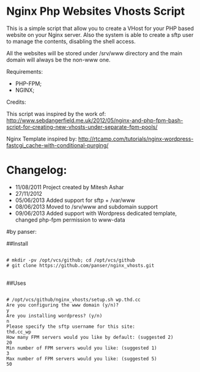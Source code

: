 Nginx Php Websites Vhosts Script
============

This is a simple script that allow you to create a VHost for your PHP based website on your Nginx server.
Also the system is able to create a sftp user to manage the contents, disabling the shell access.

All the websites will be stored under /srv/www directory and the main domain will always be the non-www one.

Requirements:

- PHP-FPM;
- NGINX;

Credits:

This script was inspired by the work of: http://www.sebdangerfield.me.uk/2012/05/nginx-and-php-fpm-bash-script-for-creating-new-vhosts-under-separate-fpm-pools/

Nginx Template inspired by: http://rtcamp.com/tutorials/nginx-wordpress-fastcgi_cache-with-conditional-purging/

Changelog:
============

- 11/08/2011 Project created by Mitesh Ashar
- 27/11/2012
- 05/06/2013 Added support for sftp + /var/www
- 08/06/2013 Moved to /srv/www and subdomain support
- 09/06/2013 Added support with Wordpress dedicated template, changed php-fpm permission to www-data

#by panser:

##Install
<pre>
<code>
# mkdir -pv /opt/vcs/github; cd /opt/vcs/github
# git clone https://github.com/panser/nginx_vhosts.git
</code>
</pre>

##Uses
<pre>
<code>
# /opt/vcs/github/nginx_vhosts/setup.sh wp.thd.cc
Are you configuring the www domain (y/n)?
y
Are you installing wordpress? (y/n)
n
Please specify the sftp username for this site:
thd.cc_wp
How many FPM servers would you like by default: (suggested 2)
20
Min number of FPM servers would you like: (suggested 1)
3
Max number of FPM servers would you like: (suggested 5)
50
</code>
</pre>
